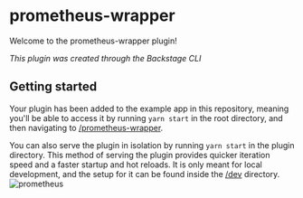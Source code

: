 # prometheus-wrapper

Welcome to the prometheus-wrapper plugin!

_This plugin was created through the Backstage CLI_

## Getting started

Your plugin has been added to the example app in this repository, meaning you'll be able to access it by running `yarn start` in the root directory, and then navigating to [/prometheus-wrapper](http://localhost:3000/prometheus-wrapper).

You can also serve the plugin in isolation by running `yarn start` in the plugin directory.
This method of serving the plugin provides quicker iteration speed and a faster startup and hot reloads.
It is only meant for local development, and the setup for it can be found inside the [/dev](./dev) directory.
![prometheus](https://github.com/vrabbi-tap/tdp-plugin-wrappers/assets/48493016/ae503974-0554-48b7-8a8c-3ceb14e9ef92)
